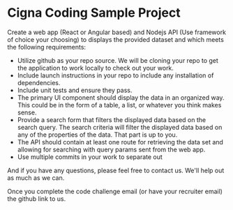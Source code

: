 # Cigna Coding Sample Project

Create a web app (React or Angular based) and Nodejs API (Use framework of choice your choosing) to displays the provided dataset and which meets the following requirements:
-	Utilize github as your repo source. We will be cloning your repo to get the application to work locally to check out your work.
-	Include launch instructions in your repo to include any installation of dependencies.
-	Include unit tests and ensure they pass.
-	The primary UI component should display the data in an organized way. This could be in the form of a table, a list, or whatever you think makes sense.
-	Provide a search form that filters the displayed data based on the search query. The search criteria will filter the displayed data based on any of the properties of the data. That part is up to you.
-	The API should contain at least one route for retrieving the data set and allowing for searching with query params sent from the web app.
-	Use multiple commits in your work to separate out

And if you have any questions, please feel free to contact us. We'll help out as much as we can.

Once you complete the code challenge email (or have your recruiter email) the github link to us.
